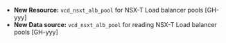 * **New Resource:** `vcd_nsxt_alb_pool` for NSX-T Load balancer pools [GH-yyy]
* **New Data source:** `vcd_nsxt_alb_pool` for reading NSX-T Load balancer pools [GH-yyy]
